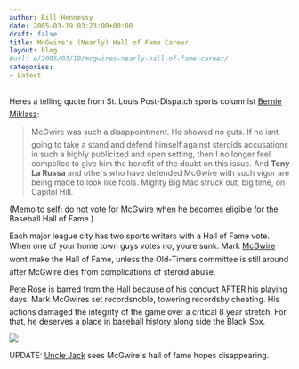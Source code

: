 ```yaml
---
author: Bill Hennessy
date: 2005-03-19 03:23:00+00:00
draft: false
title: McGwire's (Nearly) Hall of Fame Career
layout: blog
#url: e/2005/03/19/mcgwires-nearly-hall-of-fame-career/
categories:
- Latest
---
```


Heres a telling quote from St. Louis Post-Dispatch sports columnist [Bernie Miklasz](https://www.stltoday.com/stltoday/sports/stories.nsf/ncaatournament/story/EA855A22C2CFFE3B86256FC700658130?OpenDocument):




> 

> 
> McGwire was such a disappointment. He showed no guts. If he isnt going to take a stand and defend himself against steroids accusations in such a highly publicized and open setting, then I no longer feel compelled to give him the benefit of the doubt on this issue. And **Tony La Russa** and others who have defended McGwire with such vigor are being made to look like fools. Mighty Big Mac struck out, big time, on Capitol Hill.   
  
(Memo to self: do not vote for McGwire when he becomes eligible for the Baseball Hall of Fame.)   

> 
> 




Each major league city has two sports writers with a Hall of Fame vote. When one of your home town guys votes no, youre sunk. Mark [McGwire ](https://www.hennessysview.com/?p=6)wont make the Hall of Fame, unless the Old-Timers committee is still around after McGwire dies from complications of steroid abuse.




Pete Rose is barred from the Hall because of his conduct AFTER his playing days. Mark McGwires set recordsnoble, towering recordsby cheating. His actions damaged the integrity of the game over a critical 8 year stretch. For that, he deserves a place in baseball history along side the Black Sox.

![](https://blog.billhennessy.com/aggbug.aspx?PostID=1413)


UPDATE:  [Uncle Jack](https://unclejacks.blogspot.com/2005/03/say-goodbye-to-hall.html) sees McGwire's hall of fame hopes disappearing. 
